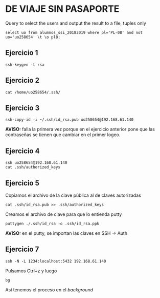 # DE VIAJE SIN PASAPORTE

Query to select the users and output the result to a file, tuples only

	select uo from alumnos_ssi_20182019 where pl='PL-08' and not uo='uo258654' \t \o pl8;

## Ejercicio 1

	ssh-keygen -t rsa

## Ejercicio 2

	cat /home/uo258654/.ssh/

## Ejercicio 3

	ssh-copy-id -i ~/.ssh/id_rsa.pub uo258654@192.168.61.140
**AVISO:** falla la primera vez porque en el ejercicio anterior pone que las contraseñas se tienen que cambiar en el primer logeo.

## Ejercicio 4

	ssh uo258654@192.168.61.140
	cat .ssh/authorized_keys

## Ejercicio 5
Copiamos el archivo de la clave pública al de claves autorizadas

	cat .ssh/id_rsa.pub >> .ssh/authorized_keys

Creamos el archivo de clave para que lo entienda putty

	puttygen ./.ssh/id_rsa -o .ssh/id_rsa.ppk

**AVISO:** en el putty, se importan las claves en SSH -> Auth

## Ejercicio 7

	ssh -N -L 1234:localhost:5432 192.168.61.140

Pulsamos Ctrl+z y luego 

	bg

Así tenemos el proceso en el _background_


